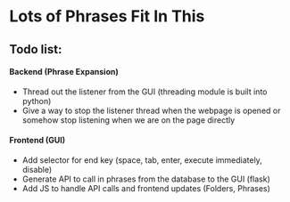 # Lots of Phrases Fit In This
## Todo list:
#### Backend (Phrase Expansion)
* Thread out the listener from the GUI (threading module is built into python)
* Give a way to stop the listener thread when the webpage is opened or somehow stop listening when we are on the page directly
#### Frontend (GUI)
* Add selector for end key (space, tab, enter, execute immediately, disable)
* Generate API to call in phrases from the database to the GUI (flask)
* Add JS to handle API calls and frontend updates (Folders, Phrases)
